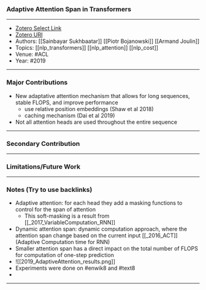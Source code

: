 ### Adaptive Attention Span in Transformers
---
- [Zotero Select Link](zotero://select/groups/2480461/items/Z9ADTE8W)
- [Zotero URI](https://www.zotero.org/groups/2480461/items/Z9ADTE8W)
- Authors: [[Sainbayar Sukhbaatar]] [[Piotr Bojanowski]] [[Armand Joulin]]
- Topics: [[nlp_transformers]]	[[nlp_attention]] [[nlp_cost]]
- Venue: #ACL
- Year: #2019
---
### Major Contributions
- New adaptative attention mechanism that allows for long sequences, stable FLOPS, and improve performance
	- use relative position embeddings (Shaw et al 2018)
	- caching mechanism (Dai et al 2019)
- Not all attention heads are used throughout the entire sequence
---
### Secondary Contribution
---
### Limitations/Future Work
---
### Notes (Try to use backlinks)
- Adaptive attention: for each head they add a masking functions to control for the span of attention
	- This soft-masking is a result from [[_2017_VariableComputation_RNN]]
- Dynamic attention span: dynamic computation approach, where the attention span change based on the current input [[_2016_ACT]] (Adaptive Computation time for RNN)
- Smaller attention span has a direct impact on the total number of FLOPS for computation of one-step prediction
- ![[2019_AdaptiveAttention_results.png]]
- Experiments were done on #enwik8 and #text8
- 
---
